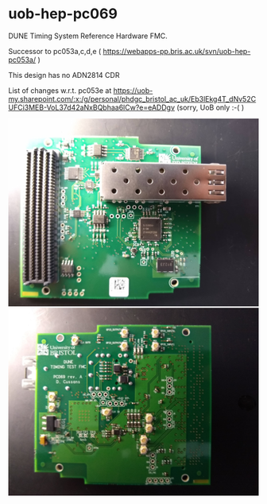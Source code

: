 # uob-hep-pc069
DUNE Timing System Reference Hardware FMC. 

Successor to pc053a,c,d,e ( https://webapps-pp.bris.ac.uk/svn/uob-hep-pc053a/ )

This design has no ADN2814 CDR

List of changes w.r.t. pc053e at https://uob-my.sharepoint.com/:x:/g/personal/phdgc_bristol_ac_uk/Eb3lEkg4T_dNv52CUFCi3MEB-VoL37d42aNxBQbhaa6lCw?e=eADDgv (sorry, UoB only :-( )


![IMG_20220824_131106113](images/IMG_20220824_131106113.jpg)
![IMG_20220824_131150038](images/IMG_20220824_131150038.jpg)
